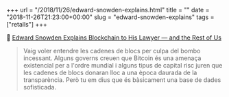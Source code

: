 +++
url = "/2018/11/26/edward-snowden-explains.html"
title = ""
date = "2018-11-26T21:23:00+00:00"
slug = "edward-snowden-explains"
tags = ["retalls"]
+++

📎 [Edward Snowden Explains Blockchain to His Lawyer — and the Rest of Us](https://coinmarketnewstoday.com/2018/11/edward-snowden-explains-blockchain-to-his-lawyer-and-the-rest-of-us/)

> Vaig voler entendre les cadenes de blocs per culpa del bombo incessant. Alguns governs creuen que Bitcoin és una amenaça existencial per a l'ordre mundial i alguns tipus de capital risc juren que les cadenes de blocs donaran lloc a una època daurada de la transparència. Però tu em dius que és bàsicament una base de dades sofisticada.

